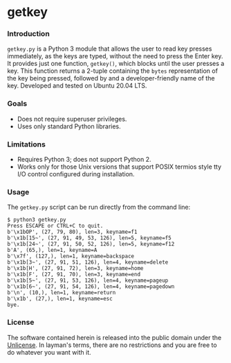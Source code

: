 # getkey

### Introduction
`getkey.py` is a Python 3 module that allows the user to read key presses
immediately, as the keys are typed, without the need to press the Enter key.
It provides just one function, `getkey()`, which blocks until the user presses
a key. This function returns a 2-tuple containing the `bytes` representation of
the key being pressed, followed by and a developer-friendly name of the key.
Developed and tested on Ubuntu 20.04 LTS.

### Goals
- Does not require superuser privileges.
- Uses only standard Python libraries.

### Limitations
- Requires Python 3; does not support Python 2.
- Works only for those Unix versions that support POSIX termios style tty I/O
control configured during installation.

### Usage
The `getkey.py` script can be run directly from the command line:
```
$ python3 getkey.py
Press ESCAPE or CTRL+C to quit.
b'\x1bOP', (27, 79, 80), len=3, keyname=f1
b'\x1b[15~', (27, 91, 49, 53, 126), len=5, keyname=f5
b'\x1b[24~', (27, 91, 50, 52, 126), len=5, keyname=f12
b'A', (65,), len=1, keyname=A
b'\x7f', (127,), len=1, keyname=backspace
b'\x1b[3~', (27, 91, 51, 126), len=4, keyname=delete
b'\x1b[H', (27, 91, 72), len=3, keyname=home
b'\x1b[F', (27, 91, 70), len=3, keyname=end
b'\x1b[5~', (27, 91, 53, 126), len=4, keyname=pageup
b'\x1b[6~', (27, 91, 54, 126), len=4, keyname=pagedown
b'\n', (10,), len=1, keyname=return
b'\x1b', (27,), len=1, keyname=esc
bye.
```

### License
The software contained herein is released into the public domain under the
[Unlicense](https://unlicense.org/). In layman's terms, there are no
restrictions and you are free to do whatever you want with it.
